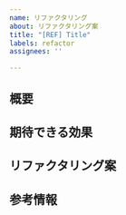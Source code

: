 ```yaml
---
name: リファクタリング
about: リファクタリング案
title: "[REF] Title"
labels: refactor
assignees: ''

---
```


## 概要

## 期待できる効果

## リファクタリング案

## 参考情報
